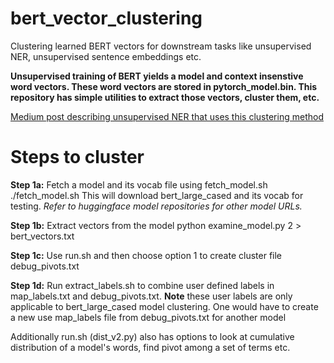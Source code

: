 # bert_vector_clustering
Clustering learned BERT vectors for downstream tasks like unsupervised NER, unsupervised sentence embeddings etc.

**Unsupervised training of BERT yields a model and context insenstive  word vectors. These word vectors are stored in pytorch_model.bin. This repository has simple utilities to extract those vectors, cluster them, etc.**

[Medium post describing unsupervised NER that uses this clustering method](https://towardsdatascience.com/unsupervised-ner-using-bert-2d7af5f90b8a)


# Steps to cluster

**Step 1a:**
	Fetch a model and its vocab file using fetch_model.sh
	./fetch_model.sh
	This will download bert_large_cased and its vocab for testing. *Refer to huggingface model repositories for other model URLs.*

**Step 1b:**
	Extract vectors from the model
	python examine_model.py 2 > bert_vectors.txt	

**Step 1c:** Use run.sh and then choose option 1 to create cluster file debug_pivots.txt

**Step 1d:** Run extract_labels.sh to combine user defined labels in map_labels.txt and debug_pivots.txt. 
**Note** these user labels are only applicable to bert_large_cased model clustering. One would have to create a new use map_labels file from debug_pivots.txt for another model


Additionally run.sh (dist_v2.py) also has options to look at cumulative distribution of a model's words, find pivot among a set of terms etc.

